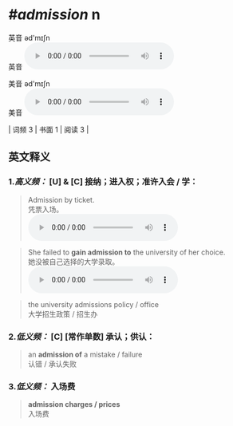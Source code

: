 # ***\#admission*** n
英音 əd'mɪʃn  
英音
<audio src="./media/admission-B.aac" controls="controls"></audio>

美音 əd'mɪʃn  
美音
<audio src="./media/admission.aac" controls="controls"></audio>



| 词频 3 | 书面 1 | 阅读 3 |  

英文释义
---
### 1.*高义频：* **[U] & [C] 接纳；进入权；准许入会 / 学：**  

 > Admission by ticket.   
 > 凭票入场。    
<audio src="./media/2-admission.aac" controls="controls"></audio>

 > She failed to **gain admission to** the university of her choice.  
 > 她没被自己选择的大学录取。    
<audio src="./media/She failed to gain admission to_AAC.aac" controls="controls"></audio>

 > the university admissions policy / office  
 > 大学招生政策 / 招生办    

### 2.*低义频：* **[C] [常作单数] 承认；供认：**  

 > an **admission of** a mistake / failure  
 > 认错 / 承认失败    

### 3.*低义频：* **入场费**  

 > **admission charges / prices**  
 > 入场费    


